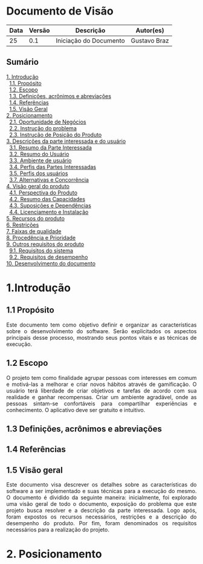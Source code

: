 # Documento de Visão
| **Data** | **Versão** | **Descrição** | **Autor(es)** |
|---|---|---|---|
|25 | 0.1 | Iniciação do Documento | Gustavo Braz |


## Sumário
[1. Introdução](#1introdução)  
&nbsp;&nbsp;[1.1. Propósito](#11-propósito)  
&nbsp;&nbsp;[1.2. Escopo](#12-escopo)  
&nbsp;&nbsp;[1.3. Definições, acrônimos e abreviações](#13-definições-acrônimos-e-abreviações)  
&nbsp;&nbsp;[1.4. Referências](#14-referências)  
&nbsp;&nbsp;[1.5. Visão Geral](#15-visão-geral)  
[2. Posicionamento](#2-posicionamento)  
&nbsp;&nbsp;[2.1. Oportunidade de Negócios](#21-oportunidade-de-negócios)  
&nbsp;&nbsp;[2.2. Instrução do problema](#22-instrução-do-problema)  
&nbsp;&nbsp;[2.3. Instrução de Posição do Produto](#23-instrução-de-posição-do-produto)  
[3. Descrições da parte interessada e do usuário](#3-descrições-da-parte-interessada-e-do-usuário)  
&nbsp;&nbsp;[3.1. Resumo da Parte Interessada](#31-resumo-da-parte-interessada)  
&nbsp;&nbsp;[3.2. Resumo do Usuário](#32-resumo-do-usuário)  
&nbsp;&nbsp;[3.3. Ambiente de usuário](#33-ambiente-de-usuário)  
&nbsp;&nbsp;[3.4. Perfis das Partes Interessadas](#34-perfis-das-partes-interessadas)  
&nbsp;&nbsp;[3.5. Perfis dos usuários](#35-perfis-dos-usuários)  
&nbsp;&nbsp;[3.7. Alternativas e Concorrência](#37-alternativas-e-concorrência)  
[4. Visão geral do produto](#4-visão-geral-do-produto)  
&nbsp;&nbsp;[4.1. Perspectiva do Produto](#41-perspectiva-do-produto)  
&nbsp;&nbsp;[4.2. Resumo das Capacidades](#42-resumo-das-capacidades)  
&nbsp;&nbsp;[4.3. Suposições e Dependências](#43-suposições-e-dependências)  
&nbsp;&nbsp;[4.4. Licenciamento e Instalação](#44-licenciamento-e-instalação)  
[5. Recursos do produto](#5-recursos-do-produto)  
[6. Restrições](#6-restrições)  
[7. Faixas de qualidade](#7-faixas-de-qualidade)  
[8. Procedência e Prioridade](#8-procedência-e-prioridade)  
[9. Outros requisitos do produto](#9-outros-requisitos-do-produto)  
&nbsp;&nbsp;[9.1. Requisitos do sistema](#91-requisitos-do-sistema)  
&nbsp;&nbsp;[9.2. Requisitos de desempenho](#92-requisitos-de-desempenho)  
[10. Desenvolvimento do documento](#10-desenvolvimento-do-documento)  

# 1.Introdução

## 1.1 Propósito
<p align = "justify">Este documento tem como objetivo definir e organizar as características sobre o desenvolvimento do software. Serão explicitados os aspectos principais desse processo, mostrando seus pontos vitais e as técnicas de execução.
  
## 1.2 Escopo
<p align = "justify">O projeto tem como finalidade agrupar pessoas com interesses em comum e motivá-las a melhorar e criar novos hábitos através de gamificação. O usuário terá liberdade de criar objetivos e tarefas de acordo com sua realidade e ganhar recompensas. Criar um ambiente agradável, onde as pessoas sintam-se confortáveis para compartilhar experiências e conhecimento. O aplicativo deve ser gratuito e intuitivo.
  
## 1.3 Definições, acrônimos e abreviações

## 1.4 Referências

## 1.5 Visão geral
<p align = "justify">Este documento visa descrever os detalhes sobre as características do software a ser implementado e suas técnicas para a execução do mesmo.
O documento é dividido da seguinte maneira: inicialmente, foi explorado uma visão geral de todo o documento, exposição do problema que este projeto busca resolver e a descrição da parte interessada. Logo após, foram expostos os recursos necessários, restrições e a descrição do desempenho do produto. Por fim, foram denominados os requisitos necessários para a realização do projeto. 
  
# 2. Posicionamento
